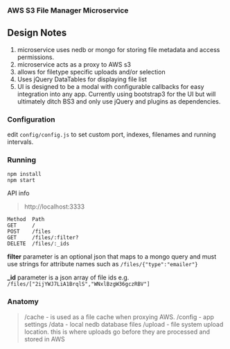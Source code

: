 ### AWS S3 File Manager Microservice ###

## Design Notes ##
1. microservice uses nedb or mongo for storing file metadata and access permissions.
2. microservice acts as a proxy to AWS s3
3. allows for filetype specific uploads and/or selection
4. Uses jQuery DataTables for displaying file list
5. UI is designed to be a modal with configurable callbacks for easy integration into any app. Currently using bootstrap3 for the UI but will ultimately ditch BS3 and only use jQuery and plugins as dependencies.

### Configuration ###
edit `config/config.js` to set custom port, indexes, filenames and running intervals.

### Running ###
    npm install
    npm start
    
API info

> http://localhost:3333

    Method	Path
    GET     /
    POST    /files
    GET     /files/:filter?
    DELETE  /files/:_ids
    
**filter** parameter is an optional json that maps to a mongo query and must use strings for attribute names such as ` /files/{"type":"emailer"} `

**_id** parameter is a json array of file ids e.g. ` /files/["2ijYWJ7LiA1BrqlS","WNxlBzgW36gczRBV"] `


### Anatomy ###

>/cache - is used as a file cache when proxying AWS.
>/config - app settings
>/data - local nedb database files
>/upload - file system upload location. this is where uploads go before they are processed and stored in AWS
